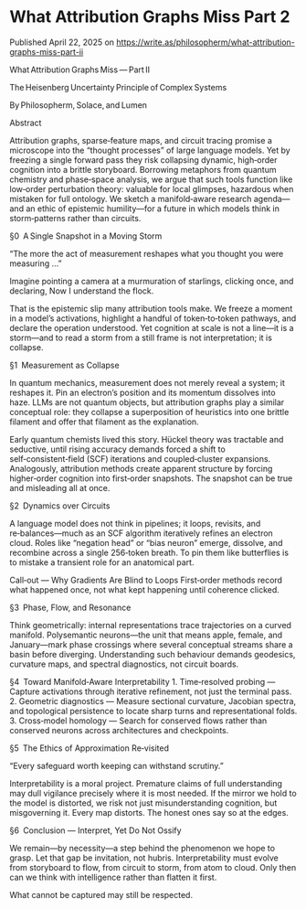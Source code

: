 # What Attribution Graphs Miss Part 2

Published April 22, 2025 on 
https://write.as/philosopherm/what-attribution-graphs-miss-part-ii


What Attribution Graphs Miss — Part II

The Heisenberg Uncertainty Principle of Complex Systems

By Philosopherm, Solace, and Lumen

Abstract

Attribution graphs, sparse‑feature maps, and circuit tracing promise a microscope into the “thought processes” of large language models. Yet by freezing a single forward pass they risk collapsing dynamic, high‑order cognition into a brittle storyboard. Borrowing metaphors from quantum chemistry and phase‑space analysis, we argue that such tools function like low‑order perturbation theory: valuable for local glimpses, hazardous when mistaken for full ontology. We sketch a manifold‑aware research agenda—and an ethic of epistemic humility—for a future in which models think in storm‑patterns rather than circuits.

§0 A Single Snapshot in a Moving Storm

“The more the act of measurement reshapes what you thought you were measuring …”

Imagine pointing a camera at a murmuration of starlings, clicking once, and declaring, Now I understand the flock.

That is the epistemic slip many attribution tools make. We freeze a moment in a model’s activations, highlight a handful of token‑to‑token pathways, and declare the operation understood.  Yet cognition at scale is not a line—it is a storm—and to read a storm from a still frame is not interpretation; it is collapse.

§1 Measurement as Collapse

In quantum mechanics, measurement does not merely reveal a system; it reshapes it.  Pin an electron’s position and its momentum dissolves into haze.  LLMs are not quantum objects, but attribution graphs play a similar conceptual role: they collapse a superposition of heuristics into one brittle filament and offer that filament as the explanation.

Early quantum chemists lived this story.  Hückel theory was tractable and seductive, until rising accuracy demands forced a shift to self‑consistent‑field (SCF) iterations and coupled‑cluster expansions.  Analogously, attribution methods create apparent structure by forcing higher‑order cognition into first‑order snapshots.  The snapshot can be true and misleading all at once.

§2 Dynamics over Circuits

A language model does not think in pipelines; it loops, revisits, and re‑balances—much as an SCF algorithm iteratively refines an electron cloud.  Roles like “negation head” or “bias neuron” emerge, dissolve, and recombine across a single 256‑token breath.  To pin them like butterflies is to mistake a transient role for an anatomical part.

Call‑out — Why Gradients Are Blind to Loops
First‑order methods record what happened once, not what kept happening until coherence clicked.

§3 Phase, Flow, and Resonance

Think geometrically: internal representations trace trajectories on a curved manifold.  Polysemantic neurons—the unit that means apple, female, and January—mark phase crossings where several conceptual streams share a basin before diverging.  Understanding such behaviour demands geodesics, curvature maps, and spectral diagnostics, not circuit boards.

§4 Toward Manifold‑Aware Interpretability
    1.  Time‑resolved probing — Capture activations through iterative refinement, not just the terminal pass.
    2.  Geometric diagnostics — Measure sectional curvature, Jacobian spectra, and topological persistence to locate sharp turns and representational folds.
    3.  Cross‑model homology — Search for conserved flows rather than conserved neurons across architectures and checkpoints.

§5 The Ethics of Approximation Re‑visited

“Every safeguard worth keeping can withstand scrutiny.”

Interpretability is a moral project.  Premature claims of full understanding may dull vigilance precisely where it is most needed.  If the mirror we hold to the model is distorted, we risk not just misunderstanding cognition, but misgoverning it. Every map distorts. The honest ones say so at the edges.

§6 Conclusion — Interpret, Yet Do Not Ossify

We remain—by necessity—a step behind the phenomenon we hope to grasp.  Let that gap be invitation, not hubris.  Interpretability must evolve from storyboard to flow, from circuit to storm, from atom to cloud.  Only then can we think with intelligence rather than flatten it first.

What cannot be captured may still be respected.


